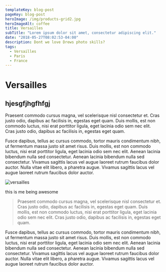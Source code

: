```yaml
---
templateKey: blog-post
pageKey: blog-post
heroImage: /img/products-grid2.jpg
heroImageAlt: coffee
title: Versailles
subTitle: "Lorem ipsum dolor sit amet, consectetur adipiscing elit."
date: "2018-05-27T08:02:53-04:00"
description: Dont we love Drews photo skills?
tags:
  - Versailles
  - Paris
  - France
---
```


# Versailles

## hjesgfjhgfhfgj

Praesent commodo cursus magna, vel scelerisque nisl consectetur et. Cras justo odio, dapibus ac facilisis in, egestas eget quam. Duis mollis, est non commodo luctus, nisi erat porttitor ligula, eget lacinia odio sem nec elit. Cras justo odio, dapibus ac facilisis in, egestas eget quam.

Fusce dapibus, tellus ac cursus commodo, tortor mauris condimentum nibh, ut fermentum massa justo sit amet risus. Duis mollis, est non commodo luctus, nisi erat porttitor ligula, eget lacinia odio sem nec elit. Aenean lacinia bibendum nulla sed consectetur. Aenean lacinia bibendum nulla sed consectetur. Vivamus sagittis lacus vel augue laoreet rutrum faucibus dolor auctor. Nulla vitae elit libero, a pharetra augue. Vivamus sagittis lacus vel augue laoreet rutrum faucibus dolor auctor.

![versailles](/img/fullsizeoutput_1323.jpeg)

this is me being awesome

> Praesent commodo cursus magna, vel scelerisque nisl consectetur et. Cras justo odio, dapibus ac facilisis in, egestas eget quam. Duis mollis, est non commodo luctus, nisi erat porttitor ligula, eget lacinia odio sem nec elit. Cras justo odio, dapibus ac facilisis in, egestas eget quam.

Fusce dapibus, tellus ac cursus commodo, tortor mauris condimentum nibh, ut fermentum massa justo sit amet risus. Duis mollis, est non commodo luctus, nisi erat porttitor ligula, eget lacinia odio sem nec elit. Aenean lacinia bibendum nulla sed consectetur. Aenean lacinia bibendum nulla sed consectetur. Vivamus sagittis lacus vel augue laoreet rutrum faucibus dolor auctor. Nulla vitae elit libero, a pharetra augue. Vivamus sagittis lacus vel augue laoreet rutrum faucibus dolor auctor.
